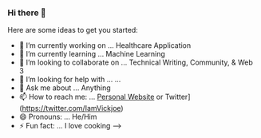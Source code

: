 ### Hi there 👋



Here are some ideas to get you started:

- 🔭 I’m currently working on ... Healthcare Application
- 🌱 I’m currently learning ... Machine Learning
- 👯 I’m looking to collaborate on ... Technical Writing, Community, & Web 3
- 🤔 I’m looking for help with ... ...
- 💬 Ask me about ... Anything
- 📫 How to reach me: ... [Personal Website](https://vickjoe.tech) or Twitter](https://twitter.com/IamVickjoe)
- 😄 Pronouns: ... He/Him
- ⚡ Fun fact: ... I love cooking
-->
